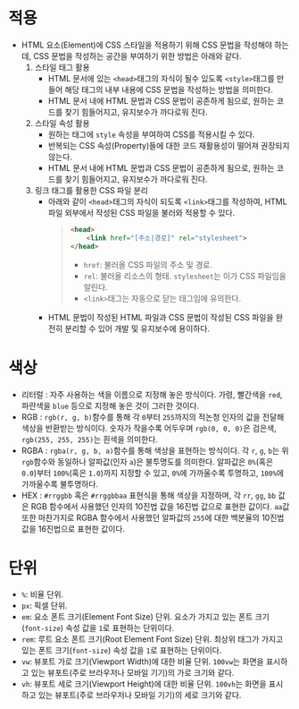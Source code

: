 # 적용

- HTML 요소(Element)에 CSS 스타일을 적용하기 위해 CSS 문법을 작성해야 하는데, CSS 문법을 작성하는 공간을 부여하기 위한 방법은 아래와 같다.
  1. 스타일 태그 활용
     - HTML 문서에 있는 `<head>`태그의 자식이 될수 있도록 `<style>`태그를 만들어 해당 태그의 내부 내용에 CSS 문법을 작성하는 방법을 의미한다.
     - HTML 문서 내에 HTML 문법과 CSS 문법이 공존하게 됨으로, 원하는 코드를 찾기 힘들어지고, 유지보수가 까다로워 진다.
  2. 스타일 속성 활용
     - 원하는 태그에 `style` 속성을 부여하여 CSS를 적용시킬 수 있다.
     - 반복되는 CSS 속성(Property)들에 대한 코드 재활용성이 떨어져 권장되지 않는다.
     - HTML 문서 내에 HTML 문법과 CSS 문법이 공존하게 됨으로, 원하는 코드를 찾기 힘들어지고, 유지보수가 까다로워 진다.
  3. 링크 태그를 활용한 CSS 파일 분리
     - 아래와 같이 `<head>`태그의 자식이 되도록 `<link>`태그를 작성하여, HTML 파일 외부에서 작성된 CSS 파일을 불러와 적용할 수 있다.
        > ```html
        > <head>
        >     <link href="[주소|경로]" rel="stylesheet">
        > </head>
        > ```
        > - `href`: 불러올 CSS 파일의 주소 및 경로.
        > - `rel`: 불러올 리소스의 형태. `stylesheet`는 이가 CSS 파일임을 알린다.
        > - `<link>`태그는 자동으로 닫는 태그임에 유의한다.
     - HTML 문법이 작성된 HTML 파일과 CSS 문법이 작성된 CSS 파일을 완전히 분리할 수 있어 개발 및 유지보수에 용이하다. 

# 색상

- 리터럴 : 자주 사용하는 색을 이름으로 지정해 놓은 방식이다. 가령, 빨간색을 `red`, 파란색을 `blue` 등으로 지정해 놓은 것이 그러한 것이다.
- RGB : `rgb(r, g, b)`함수를 통해 각 `0`부터 `255`까지의 적논청 인자의 값을 전달해 색상을 반환받는 방식이다. 숫자가 작을수록 어두우며 `rgb(0, 0, 0)`은 검은색, `rgb(255, 255, 255)`는 흰색을 의미한다.
- RGBA : `rgba(r, g, b, a)`함수를 통해 색상을 표현하는 방식이다. 각 `r`, `g`, `b`는 위 `rgb`함수와 동일하나 알파값(인자 `a`)은 불투명도를 의미한다. 알파값은 `0%`(혹은 `0.0`)부터 `100%`(혹은 `1.0`)까지 지정할 수 있고, `0%`에 가까울수록 투명하고, `100%`에 가까울수록 불투명하다.  
- HEX : `#rrggbb` 혹은 `#rrggbbaa` 표현식을 통해 색상을 지정하며, 각 `rr`, `gg`, `bb` 값은 RGB 함수에서 사용했던 인자의 10진법 값을 16진법 값으로 표현한 값이다. `aa`값 또한 마찬가지로 RGBA 함수에서 사용했던 알파값의 `255`에 대한 백분율의 10진법 값을 16진법으로 표현한 값이다.

# 단위

- `%`: 비율 단위.
- `px`: 픽셀 단위.
- `em`: 요소 폰트 크기(Element Font Size) 단위. 요소가 가지고 있는 폰트 크기(`font-size`) 속성 값을 `1`로 표현하는 단위이다.
- `rem`: 루트 요소 폰트 크기(Root Element Font Size) 단위. 최상위 태그가 가지고  있는 폰트 크기(`font-size`) 속성 값을 `1`로 표현하는 단위이다.
- `vw`: 뷰포트 가로 크기(Viewport Width)에 대한 비율 단위. `100vw`는 화면을 표시하고 있는 뷰포트(주로 브라우저나 모바일 기기)의 가로 크기와 같다.
- `vh`: 뷰포트 세로 크기(Viewport Height)에 대한 비율 단위. `100vh`는 화면을 표시하고 있는 뷰포트(주로 브라우저나 모바일 기기)의 세로 크기와 같다.